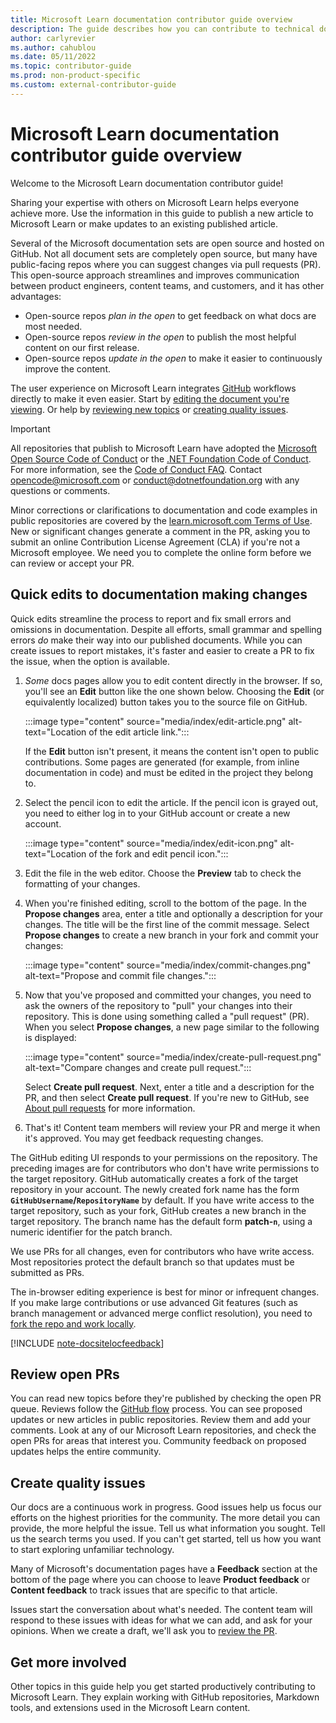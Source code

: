 ```yaml
---
title: Microsoft Learn documentation contributor guide overview
description: The guide describes how you can contribute to technical documentation on Microsoft Learn.
author: carlyrevier
ms.author: cahublou
ms.date: 05/11/2022
ms.topic: contributor-guide
ms.prod: non-product-specific
ms.custom: external-contributor-guide
---
```


# Microsoft Learn documentation contributor guide overview

Welcome to the Microsoft Learn documentation contributor guide!

Sharing your expertise with others on Microsoft Learn helps everyone achieve more. Use the information in this guide to publish a new article to Microsoft Learn or make updates to an existing published article.

Several of the Microsoft documentation sets are open source and hosted on GitHub. Not all document sets are completely open source, but many have public-facing repos where you can suggest changes via pull requests (PR). This open-source approach streamlines and improves communication between product engineers, content teams, and customers, and it has other advantages:

- Open-source repos _plan in the open_ to get feedback on what docs are most needed.
- Open-source repos _review in the open_ to publish the most helpful content on our first release.
- Open-source repos _update in the open_ to make it easier to continuously improve the content.

The user experience on Microsoft Learn integrates [GitHub](https://github.com) workflows directly to make it even easier. Start by [editing the document you're viewing](#quick-edits-to-documentation). Or help by [reviewing new topics](#review-open-prs) or [creating quality issues](#create-quality-issues).

> [!IMPORTANT]
> All repositories that publish to Microsoft Learn have adopted the [Microsoft Open Source Code of Conduct](https://opensource.microsoft.com/codeofconduct/) or the [.NET Foundation Code of Conduct](https://dotnetfoundation.org/code-of-conduct). For more information, see the [Code of Conduct FAQ](https://opensource.microsoft.com/codeofconduct/faq/). Contact [opencode@microsoft.com](mailto:opencode@microsoft.com) or [conduct@dotnetfoundation.org](mailto:conduct@dotnetfoundation.org) with any questions or comments.<br>
>
> Minor corrections or clarifications to documentation and code examples in public repositories are covered by the [learn.microsoft.com Terms of Use](/legal/termsofuse). New or significant changes generate a comment in the PR, asking you to submit an online Contribution License Agreement (CLA) if you're not a Microsoft employee. We need you to complete the online form before we can review or accept your PR.

## Quick edits to documentation making changes

Quick edits streamline the process to report and fix small errors and omissions in documentation. Despite all efforts, small grammar and spelling errors _do_ make their way into our published documents. While you can create issues to report mistakes, it's faster and easier to create a PR to fix the issue, when the option is available.

1. _Some_ docs pages allow you to edit content directly in the browser. If so, you'll see an **Edit** button like the one shown below. Choosing the **Edit** (or equivalently localized) button takes you to the source file on GitHub.

   :::image type="content" source="media/index/edit-article.png" alt-text="Location of the edit article link.":::

   If the **Edit** button isn't present, it means the content isn't open to public contributions.  Some pages are generated (for example, from inline documentation in code) and must be edited in the project they belong to.

2. Select the pencil icon to edit the article. If the pencil icon is grayed out, you need to either log in to your GitHub account or create a new account.

   :::image type="content" source="media/index/edit-icon.png" alt-text="Location of the fork and edit pencil icon.":::

3. Edit the file in the web editor. Choose the **Preview** tab to check the formatting of your changes.

4. When you're finished editing, scroll to the bottom of the page. In the **Propose changes** area, enter a title and optionally a description for your changes. The title will be the first line of the commit message. Select **Propose changes** to create a new branch in your fork and commit your changes:

   :::image type="content" source="media/index/commit-changes.png" alt-text="Propose and commit file changes.":::
   
5. Now that you've proposed and committed your changes, you need to ask the owners of the repository to "pull" your changes into their repository. This is done using something called a "pull request" (PR). When you select **Propose changes**, a new page similar to the following is displayed:

   :::image type="content" source="media/index/create-pull-request.png" alt-text="Compare changes and create pull request.":::

   Select **Create pull request**. Next, enter a title and a description for the PR, and then select **Create pull request**. If you're new to GitHub, see [About pull requests](https://docs.github.com/articles/using-pull-requests) for more information.

6. That's it! Content team members will review your PR and merge it when it's approved. You may get feedback requesting changes.

The GitHub editing UI responds to your permissions on the repository. The preceding images are for contributors who don't have write permissions to the target repository. GitHub automatically creates a fork of the target repository in your account. The newly created fork name has the form **`GitHubUsername`/`RepositoryName`** by default. If you have write access to the target repository, such as your fork, GitHub creates a new branch in the target repository. The branch name has the default form **patch-`n`**, using a numeric identifier for the patch branch.

We use PRs for all changes, even for contributors who have write access. Most repositories protect the default branch so that updates must be submitted as PRs.

The in-browser editing experience is best for minor or infrequent changes. If you make large contributions or use advanced Git features (such as branch management or advanced merge conflict resolution), you need to [fork the repo and work locally](how-to-write-workflows-major.md).

[!INCLUDE [note-docsitelocfeedback](../includes/note-docsitelocfeedback.md)]

## Review open PRs

You can read new topics before they're published by checking the open PR queue. Reviews follow the [GitHub flow](https://guides.github.com/introduction/flow/) process. You can see proposed updates or new articles in public repositories. Review them and add your comments. Look at any of our Microsoft Learn repositories, and check the open PRs for areas that interest you. Community feedback on proposed updates helps the entire community.

## Create quality issues

Our docs are a continuous work in progress. Good issues help us focus our efforts on the highest priorities for the community. The more detail you can provide, the more helpful the issue. Tell us what information you sought. Tell us the search terms you used. If you can't get started, tell us how you want to start exploring unfamiliar technology.

Many of Microsoft's documentation pages have a **Feedback** section at the bottom of the page where you can choose to leave **Product feedback** or **Content feedback** to track issues that are specific to that article.

Issues start the conversation about what's needed. The content team will respond to these issues with ideas for what we can add, and ask for your opinions. When we create a draft, we'll ask you to [review the PR](#review-open-prs).

## Get more involved

Other topics in this guide help you get started productively contributing to Microsoft Learn. They explain working with GitHub repositories, Markdown tools, and extensions used in the Microsoft Learn content.

